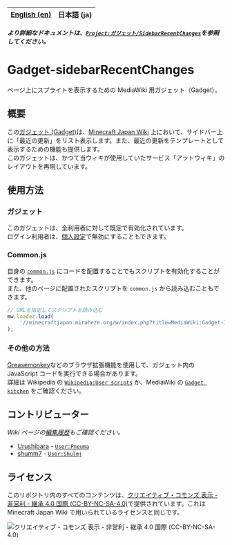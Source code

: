 <table>
    <thead>
        <tr>
            <th style="text-align:center"><a href="README.en.md">English (en)</a></th>
            <th style="text-align:center">日本語 (ja)</th>
        </tr>
    </thead>
</table>

**_より詳細なドキュメントは、[`Project:ガジェット/SidebarRecentChanges`](https://minecraftjapan.miraheze.org/wiki/Project:ガジェット/SidebarRecentChanges)を参照してください。_**

# Gadget-sidebarRecentChanges

ページ上にスプライトを表示するための MediaWiki 用ガジェット（Gadget）。

## 概要

この[ガジェット (Gadget)](https://www.mediawiki.org/wiki/Extension:Gadgets)は、[Minecraft Japan Wiki](https://minecraftjapan.miraheze.org/wiki/Minecraft_Japan_Wiki) 上において、サイドバー上に「最近の更新」をリスト表示します。また、最近の更新をテンプレートとして表示するための機能も提供します。  
このガジェットは、かつて当ウィキが使用していたサービス「アットウィキ」のレイアウトを再現しています。  

## 使用方法

### ガジェット

このガジェットは、全利用者に対して既定で有効化されています。  
ログイン利用者は、[個人設定](https://minecraftjapan.miraheze.org/wiki/Special:Preferences#mw-prefsection-gadgets)で無効にすることもできます。

### Common.js

自身の [`common.js`](https://minecraftjapan.miraheze.org/wiki/Special:MyPage/common.js) にコードを配置することでもスクリプトを有効化することができます。  
また、他のページに配置されたスクリプトを `common.js` から読み込むこともできます。

```js
// URLを指定してスクリプトを読み込む
mw.loader.load(
    '//minecraftjapan.miraheze.org/w/index.php?title=MediaWiki:Gadget-JSprite.js&action=raw&ctype=text/javascript'
);
```

### その他の方法

[Greasemonkey](https://github.com/greasemonkey/greasemonkey)などのブラウザ拡張機能を使用して、ガジェット内の JavaScript コードを実行できる場合があります。  
詳細は Wikipedia の [`Wikipedia:User scripts`](https://en.wikipedia.org/wiki/Wikipedia:User_scripts) か、MediaWiki の [`Gadget kitchen`](https://www.mediawiki.org/wiki/Gadget_kitchen) をご確認ください。

## コントリビューター

_Wiki ページの[編集履歴](https://minecraftjapan.miraheze.org/wiki/MediaWiki:Gadget-JSprite.js?action=history)もご確認ください。_

-   [Urushibara](https://github.com/Urushibara) - [`User:Pneuma`](https://minecraftjapan.miraheze.org/wiki/User:Pneuma)
-   [shumm7](https://github.com/shumm7) - [`User:Shulmj`](https://minecraftjapan.miraheze.org/wiki/User:Shulmj)

## ライセンス

このリポジトリ内のすべてのコンテンツは、[クリエイティブ・コモンズ 表示 - 非営利 - 継承 4.0 国際 (CC-BY-NC-SA-4.0)](https://creativecommons.org/licenses/by-nc-sa/4.0/deed.ja)で提供されています。これは Minecraft Japan Wiki で用いられているライセンスと同じです。

![クリエイティブ・コモンズ 表示 - 非営利 - 継承 4.0 国際 (CC-BY-NC-SA-4.0)](https://mirrors.creativecommons.org/presskit/buttons/88x31/svg/by-nc-sa.eu.svg 'CC-BY-NC-SA-4.0')
